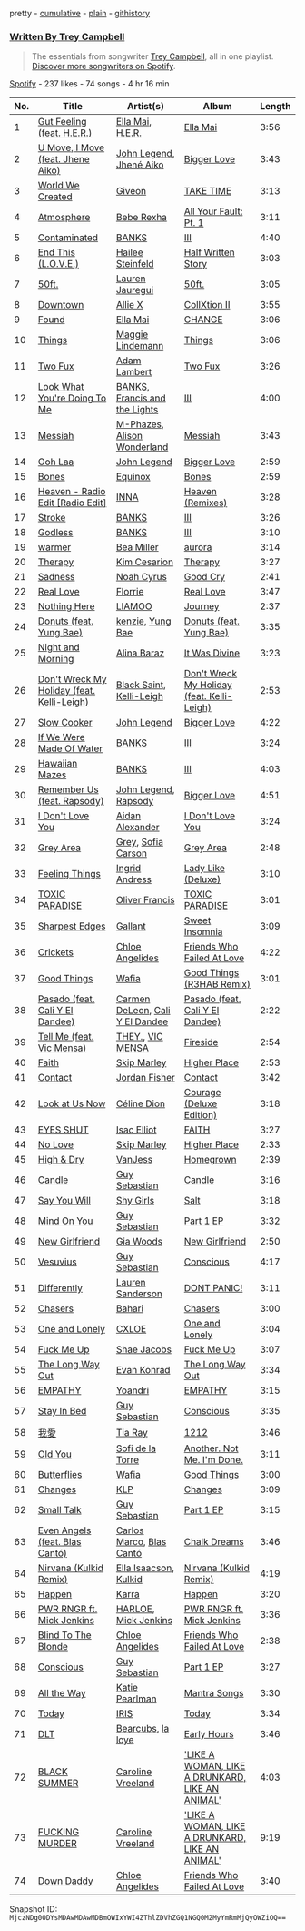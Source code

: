 pretty - [cumulative](/playlists/cumulative/37i9dQZF1EFHZvY2t6fRcn.md) - [plain](/playlists/plain/37i9dQZF1EFHZvY2t6fRcn) - [githistory](https://github.githistory.xyz/mackorone/spotify-playlist-archive/blob/main/playlists/plain/37i9dQZF1EFHZvY2t6fRcn)

### [Written By Trey Campbell](https://open.spotify.com/playlist/37i9dQZF1EFHZvY2t6fRcn)

> The essentials from songwriter <a href="https://artists.spotify.com/songwriter/3HvY4N6ad1ASmFufm8XCPV">Trey Campbell</a>, all in one playlist\. <a href="spotify:genre:songwriters\-page">Discover more songwriters on Spotify</a>.

[Spotify](https://open.spotify.com/user/spotify) - 237 likes - 74 songs - 4 hr 16 min

| No. | Title | Artist(s) | Album | Length |
|---|---|---|---|---|
| 1 | [Gut Feeling \(feat\. H.E.R.\)](https://open.spotify.com/track/1dxy88oPzmIN9QAyCNfXmW) | [Ella Mai](https://open.spotify.com/artist/7HkdQ0gt53LP4zmHsL0nap), [H.E.R.](https://open.spotify.com/artist/3Y7RZ31TRPVadSFVy1o8os) | [Ella Mai](https://open.spotify.com/album/67ErXRS9s9pVG8JmFbrdJ0) | 3:56 |
| 2 | [U Move, I Move \(feat\. Jhene Aiko\)](https://open.spotify.com/track/7wfDCDfhVe2tFxIkQEJp35) | [John Legend](https://open.spotify.com/artist/5y2Xq6xcjJb2jVM54GHK3t), [Jhené Aiko](https://open.spotify.com/artist/5ZS223C6JyBfXasXxrRqOk) | [Bigger Love](https://open.spotify.com/album/7BRuKFs9BFuba9TlMs2ZLd) | 3:43 |
| 3 | [World We Created](https://open.spotify.com/track/51Ful1v7b81FchIFFTAQ05) | [Giveon](https://open.spotify.com/artist/4fxd5Ee7UefO4CUXgwJ7IP) | [TAKE TIME](https://open.spotify.com/album/1zHR48K6XtWYm6bhrw4J6C) | 3:13 |
| 4 | [Atmosphere](https://open.spotify.com/track/45OALDywAY1JVLqI8eKF9y) | [Bebe Rexha](https://open.spotify.com/artist/64M6ah0SkkRsnPGtGiRAbb) | [All Your Fault: Pt\. 1](https://open.spotify.com/album/2rBHhp9tNShxTb529Hi5AS) | 3:11 |
| 5 | [Contaminated](https://open.spotify.com/track/4tJi4dodnpJ0MSKj2w6OkP) | [BANKS](https://open.spotify.com/artist/2xe8IXgCTpwHE3eA9hTs4n) | [III](https://open.spotify.com/album/0oXzdlZ9duItTwmJLXbAfo) | 4:40 |
| 6 | [End This \(L.O.V.E.\)](https://open.spotify.com/track/04fBskFuMgIx0T0ob7uIhd) | [Hailee Steinfeld](https://open.spotify.com/artist/5p7f24Rk5HkUZsaS3BLG5F) | [Half Written Story](https://open.spotify.com/album/5ryDRO9Lft4ltBzEETx9MM) | 3:03 |
| 7 | [50ft.](https://open.spotify.com/track/1wiphSU5URcMkpMoGK5mFO) | [Lauren Jauregui](https://open.spotify.com/artist/3J0BpFVUc9LeOIVeN5uNhU) | [50ft.](https://open.spotify.com/album/029JHv262PSXojxqywHDwr) | 3:05 |
| 8 | [Downtown](https://open.spotify.com/track/0M2eMO26HAl7OS8Ifp6JOz) | [Allie X](https://open.spotify.com/artist/0wnYgCeP013HkKoOyC5V32) | [CollXtion II](https://open.spotify.com/album/12ty08Y0h6TtP469jEtJ9S) | 3:55 |
| 9 | [Found](https://open.spotify.com/track/3GmdPNBnVUtiTnU3i1idfq) | [Ella Mai](https://open.spotify.com/artist/7HkdQ0gt53LP4zmHsL0nap) | [CHANGE](https://open.spotify.com/album/5OEG0kAfeWe5Lze9RGbJHb) | 3:06 |
| 10 | [Things](https://open.spotify.com/track/4wMfUdAxgiJno6flL6VW5r) | [Maggie Lindemann](https://open.spotify.com/artist/0uGk2czvcpWQA383Im6ajf) | [Things](https://open.spotify.com/album/5FRzeJ7HhrMjD8TPDFE38j) | 3:06 |
| 11 | [Two Fux](https://open.spotify.com/track/2V6PZ5ipLEwljx6ux6kGBE) | [Adam Lambert](https://open.spotify.com/artist/6prmLEyn4LfHlD9NnXWlf7) | [Two Fux](https://open.spotify.com/album/7khLnq57fzJTFkP1IIFqAy) | 3:26 |
| 12 | [Look What You're Doing To Me](https://open.spotify.com/track/0tEIWklg5pvkQGvxboLegR) | [BANKS](https://open.spotify.com/artist/2xe8IXgCTpwHE3eA9hTs4n), [Francis and the Lights](https://open.spotify.com/artist/23EA28263XvtIrXuySX6oI) | [III](https://open.spotify.com/album/0oXzdlZ9duItTwmJLXbAfo) | 4:00 |
| 13 | [Messiah](https://open.spotify.com/track/5yRDS8rO2nWrNxcVcsCPl4) | [M\-Phazes](https://open.spotify.com/artist/4B1CeNsCcLfOvRBJ34UUSX), [Alison Wonderland](https://open.spotify.com/artist/11gWrKZMBsGQWmobv3oNfW) | [Messiah](https://open.spotify.com/album/3oDCT5J0RlH4eGNFX51szn) | 3:43 |
| 14 | [Ooh Laa](https://open.spotify.com/track/0ulSIUvy5rSdkTEgUbJzm2) | [John Legend](https://open.spotify.com/artist/5y2Xq6xcjJb2jVM54GHK3t) | [Bigger Love](https://open.spotify.com/album/7BRuKFs9BFuba9TlMs2ZLd) | 2:59 |
| 15 | [Bones](https://open.spotify.com/track/39qWzdNJSioJzfemhwXtDw) | [Equinox](https://open.spotify.com/artist/6Q7UV9Oa87GypGTKiuOh6f) | [Bones](https://open.spotify.com/album/23R15MF9YuwmRBjIMk9Khk) | 2:59 |
| 16 | [Heaven \- Radio Edit \[Radio Edit\]](https://open.spotify.com/track/0kJhWsLsNECbtcPhFnWx8J) | [INNA](https://open.spotify.com/artist/2w9zwq3AktTeYYMuhMjju8) | [Heaven \(Remixes\)](https://open.spotify.com/album/6exRK88Bmb2ocwHW8hT07l) | 3:28 |
| 17 | [Stroke](https://open.spotify.com/track/01a0H5HPeCMOktdRMygi3t) | [BANKS](https://open.spotify.com/artist/2xe8IXgCTpwHE3eA9hTs4n) | [III](https://open.spotify.com/album/0oXzdlZ9duItTwmJLXbAfo) | 3:26 |
| 18 | [Godless](https://open.spotify.com/track/1eTL8yocTmire9gpOn2H2g) | [BANKS](https://open.spotify.com/artist/2xe8IXgCTpwHE3eA9hTs4n) | [III](https://open.spotify.com/album/0oXzdlZ9duItTwmJLXbAfo) | 3:10 |
| 19 | [warmer](https://open.spotify.com/track/5j1sD9Y23NBdidWUKx22Ss) | [Bea Miller](https://open.spotify.com/artist/1o2NpYGqHiCq7FoiYdyd1x) | [aurora](https://open.spotify.com/album/2rQu10gUgBVYzgsitDZNyU) | 3:14 |
| 20 | [Therapy](https://open.spotify.com/track/0Nw0Z2VXKuiFSikzWvgqR6) | [Kim Cesarion](https://open.spotify.com/artist/1FbsmLXvj5CccZj6JLk46Z) | [Therapy](https://open.spotify.com/album/472JU7mEYpwNTNTdqyYVFU) | 3:27 |
| 21 | [Sadness](https://open.spotify.com/track/6R4fwYApPpBROATC6gLl10) | [Noah Cyrus](https://open.spotify.com/artist/55fhWPvDiMpLnE4ZzNXZyW) | [Good Cry](https://open.spotify.com/album/4X3qM37B4hEZIHIq5nGsMv) | 2:41 |
| 22 | [Real Love](https://open.spotify.com/track/6vuwpMl38xfscWpoxquFiW) | [Florrie](https://open.spotify.com/artist/2fkmfYw1KeOiDLA6MHDwU8) | [Real Love](https://open.spotify.com/album/1eW90EbtZZZV3LHHy0NJUW) | 3:47 |
| 23 | [Nothing Here](https://open.spotify.com/track/2u8W9YjnCuR7tgaefRDYx7) | [LIAMOO](https://open.spotify.com/artist/1SU2pMMSbU1hqWyFXp97Br) | [Journey](https://open.spotify.com/album/4vTfrB4P9R7ozSk7H2jdLI) | 2:37 |
| 24 | [Donuts \(feat\. Yung Bae\)](https://open.spotify.com/track/2xubfBD4QUOmcMUq1EZz6h) | [kenzie](https://open.spotify.com/artist/5pWUVnrc1y0FpWZ6VCy0Hg), [Yung Bae](https://open.spotify.com/artist/30FDJPN3RtwJZ20g5YGCRX) | [Donuts \(feat\. Yung Bae\)](https://open.spotify.com/album/10GQ2AlvNYtpJ6yI577GFn) | 3:35 |
| 25 | [Night and Morning](https://open.spotify.com/track/4lj1We6JrzxZRIBEQLrqLO) | [Alina Baraz](https://open.spotify.com/artist/6hfwwpXqZPRC9CsKI7qtv1) | [It Was Divine](https://open.spotify.com/album/0nmCwOAFeqD69X1MWwKTS6) | 3:23 |
| 26 | [Don't Wreck My Holiday \(feat\. Kelli\-Leigh\)](https://open.spotify.com/track/7zynoUKo9XjcsBXZzfyq9w) | [Black Saint](https://open.spotify.com/artist/7JMPwFdbHhPe46HDJXKhA5), [Kelli\-Leigh](https://open.spotify.com/artist/0m6f0nNS9GEq41eIJ288ff) | [Don't Wreck My Holiday \(feat\. Kelli\-Leigh\)](https://open.spotify.com/album/4TzNJNykVE1YmFHFgPmthN) | 2:53 |
| 27 | [Slow Cooker](https://open.spotify.com/track/4hVk7SMLCJ72CEfycSBvWT) | [John Legend](https://open.spotify.com/artist/5y2Xq6xcjJb2jVM54GHK3t) | [Bigger Love](https://open.spotify.com/album/7BRuKFs9BFuba9TlMs2ZLd) | 4:22 |
| 28 | [If We Were Made Of Water](https://open.spotify.com/track/2jWiqKyZKkcChQpwwmQH8k) | [BANKS](https://open.spotify.com/artist/2xe8IXgCTpwHE3eA9hTs4n) | [III](https://open.spotify.com/album/0oXzdlZ9duItTwmJLXbAfo) | 3:24 |
| 29 | [Hawaiian Mazes](https://open.spotify.com/track/6IwqOnORFD7Jssoyor6Ngf) | [BANKS](https://open.spotify.com/artist/2xe8IXgCTpwHE3eA9hTs4n) | [III](https://open.spotify.com/album/0oXzdlZ9duItTwmJLXbAfo) | 4:03 |
| 30 | [Remember Us \(feat\. Rapsody\)](https://open.spotify.com/track/3vS7px4CSV1I8hP5MXEdk8) | [John Legend](https://open.spotify.com/artist/5y2Xq6xcjJb2jVM54GHK3t), [Rapsody](https://open.spotify.com/artist/6NL31G53xThQXkFs7lDpL5) | [Bigger Love](https://open.spotify.com/album/7BRuKFs9BFuba9TlMs2ZLd) | 4:51 |
| 31 | [I Don't Love You](https://open.spotify.com/track/56DtlpHeMFHUIRf60GpBqa) | [Aidan Alexander](https://open.spotify.com/artist/470MOsSyAjffyO2de235Yw) | [I Don't Love You](https://open.spotify.com/album/0isT3M0fEUwPOiuECCGL9E) | 3:24 |
| 32 | [Grey Area](https://open.spotify.com/track/5b1DQvXpubrUx0xeOB4f6n) | [Grey](https://open.spotify.com/artist/4lDBihdpMlOalxy1jkUbPl), [Sofia Carson](https://open.spotify.com/artist/7bp2lSdh12wcA8LyB1srfJ) | [Grey Area](https://open.spotify.com/album/7zwvGqcqwKaUaYXjAWTwN4) | 2:48 |
| 33 | [Feeling Things](https://open.spotify.com/track/5WgmV76XjrQ2ABWem3rTM1) | [Ingrid Andress](https://open.spotify.com/artist/0jPnVIasXzBYjrlpO5irii) | [Lady Like \(Deluxe\)](https://open.spotify.com/album/5meYwtXnMng9XzeQ4eoJyO) | 3:10 |
| 34 | [TOXIC PARADISE](https://open.spotify.com/track/336xpOy7PR8gF0zzAXh2mQ) | [Oliver Francis](https://open.spotify.com/artist/0WvTK38rXqPCD5pZMDuX20) | [TOXIC PARADISE](https://open.spotify.com/album/0r2ZftNO3ZRsZuwquvPP7P) | 3:01 |
| 35 | [Sharpest Edges](https://open.spotify.com/track/3UFTGvTWqfFzQuVCIMBeet) | [Gallant](https://open.spotify.com/artist/7wFDo161xYdeaiLz3KIHoM) | [Sweet Insomnia](https://open.spotify.com/album/36BnoniDx1oKdMWm7ProqG) | 3:09 |
| 36 | [Crickets](https://open.spotify.com/track/0rpp6q1nWKuzkvKGBUEUcC) | [Chloe Angelides](https://open.spotify.com/artist/79A4RmgwxYGIDkqQDUHLXK) | [Friends Who Failed At Love](https://open.spotify.com/album/0cGYe4MX209Hbi0aoebED6) | 4:22 |
| 37 | [Good Things](https://open.spotify.com/track/2XabyO1YcTW7BZ8wfKLB1X) | [Wafia](https://open.spotify.com/artist/0FL2d6iFFNAV3yBUbXjZ1U) | [Good Things \(R3HAB Remix\)](https://open.spotify.com/album/38flhAaxVeSTNa4l0fKCZd) | 3:01 |
| 38 | [Pasado \(feat\. Cali Y El Dandee\)](https://open.spotify.com/track/0Csxl0xjWL376E9L78Up4j) | [Carmen DeLeon](https://open.spotify.com/artist/6vVKjeD0dvsg5EVMEUxI1l), [Cali Y El Dandee](https://open.spotify.com/artist/5DUlefCLzVRzNWaNURTFpK) | [Pasado \(feat\. Cali Y El Dandee\)](https://open.spotify.com/album/4QvmvksCfpmZPo95QOS6tF) | 2:22 |
| 39 | [Tell Me \(feat\. Vic Mensa\)](https://open.spotify.com/track/4wMBHhPp9eHO0xJ1mmAFmb) | [THEY.](https://open.spotify.com/artist/0pghUohLPptZWBasy2wmUx), [VIC MENSA](https://open.spotify.com/artist/27w1NoOLMX7tJMYqcetPyG) | [Fireside](https://open.spotify.com/album/6EZJiq22sPeZK7fz1LYLVV) | 2:54 |
| 40 | [Faith](https://open.spotify.com/track/1slGuz5uZMRD9OgxyL7KBD) | [Skip Marley](https://open.spotify.com/artist/4ryoUS0W8qXokfMxrlJt6O) | [Higher Place](https://open.spotify.com/album/3LrRzezQmsqxC2eyqVvdAr) | 2:53 |
| 41 | [Contact](https://open.spotify.com/track/1tBIQgGTfEzZVLLcKK8wIp) | [Jordan Fisher](https://open.spotify.com/artist/60wslYioiBcxSTInM4nIy2) | [Contact](https://open.spotify.com/album/69zHpPx9IkCA2V3WkjrG87) | 3:42 |
| 42 | [Look at Us Now](https://open.spotify.com/track/0u8yYdOuMq7KyslQ4Chi5z) | [Céline Dion](https://open.spotify.com/artist/4S9EykWXhStSc15wEx8QFK) | [Courage \(Deluxe Edition\)](https://open.spotify.com/album/0mqNgHFh1NYaxmlMS5IeGc) | 3:18 |
| 43 | [EYES SHUT](https://open.spotify.com/track/0YSjTKIEdW0EMNsZc9NJe0) | [Isac Elliot](https://open.spotify.com/artist/3aD9K1zaLQ3G7yp9XV5E4D) | [FAITH](https://open.spotify.com/album/3iFLeRwYYgD7wq6hDVlw0v) | 3:27 |
| 44 | [No Love](https://open.spotify.com/track/6dm3UF8yk4Xq64e0u96Tsb) | [Skip Marley](https://open.spotify.com/artist/4ryoUS0W8qXokfMxrlJt6O) | [Higher Place](https://open.spotify.com/album/3LrRzezQmsqxC2eyqVvdAr) | 2:33 |
| 45 | [High & Dry](https://open.spotify.com/track/7rqYTfbYrg6GSSRza8KR2k) | [VanJess](https://open.spotify.com/artist/0Ek89uaJyo6NfWK22awFvI) | [Homegrown](https://open.spotify.com/album/6D701PBk88ecP19udi4EJj) | 2:39 |
| 46 | [Candle](https://open.spotify.com/track/32Ka9ZTXBza9SkOWRtiXBO) | [Guy Sebastian](https://open.spotify.com/artist/5PjekOABtfU2Kwo0AHVmci) | [Candle](https://open.spotify.com/album/2FQ278LgDLpwbHa49ZmF63) | 3:16 |
| 47 | [Say You Will](https://open.spotify.com/track/24621dQUWcjiLGtxunbyM2) | [Shy Girls](https://open.spotify.com/artist/4oFdxup3UmMDNoLLITyDrs) | [Salt](https://open.spotify.com/album/1F79OPZHaIXS1eZkkeCTeq) | 3:18 |
| 48 | [Mind On You](https://open.spotify.com/track/1sgMq9Stjx7OalV09MA7dU) | [Guy Sebastian](https://open.spotify.com/artist/5PjekOABtfU2Kwo0AHVmci) | [Part 1 EP](https://open.spotify.com/album/2tIENkGDORxbE6SItwVVkX) | 3:32 |
| 49 | [New Girlfriend](https://open.spotify.com/track/0ceGllCN4PZ6ttayn80HUE) | [Gia Woods](https://open.spotify.com/artist/6T56xtTEllGW17snjAZLNP) | [New Girlfriend](https://open.spotify.com/album/3Zpdm02aUJtgdpgtCEtVP7) | 2:50 |
| 50 | [Vesuvius](https://open.spotify.com/track/6gcOwkMKlJ9p99vGvbuzin) | [Guy Sebastian](https://open.spotify.com/artist/5PjekOABtfU2Kwo0AHVmci) | [Conscious](https://open.spotify.com/album/45jVbFOVEriXYOjNLjIJFq) | 4:17 |
| 51 | [Differently](https://open.spotify.com/track/4lZ7ulKpCoSkCu8mAbu2KE) | [Lauren Sanderson](https://open.spotify.com/artist/06vRrrjT3DBRkhBlXoBdYj) | [DONT PANIC!](https://open.spotify.com/album/3dAtB9xY7UrJAMgTOIeuQE) | 3:11 |
| 52 | [Chasers](https://open.spotify.com/track/0OktRUetYgBmIX7UKCvCda) | [Bahari](https://open.spotify.com/artist/0fs8oBR1rx7JIXZi75h7Uu) | [Chasers](https://open.spotify.com/album/7AT7uCIjJ5D90jHdfJBEbH) | 3:00 |
| 53 | [One and Lonely](https://open.spotify.com/track/3D5XJZSaJG3imPilzjhqyP) | [CXLOE](https://open.spotify.com/artist/6M25WWmNO7wK1DnKmd3z6R) | [One and Lonely](https://open.spotify.com/album/6kTwjb4jYa8Wo4F3eIUdOP) | 3:04 |
| 54 | [Fuck Me Up](https://open.spotify.com/track/2I6dXeG4yOmf4aztiXPjWE) | [Shae Jacobs](https://open.spotify.com/artist/6ImrY70oL7099KK1RSFq1J) | [Fuck Me Up](https://open.spotify.com/album/7n3YiMbN91Cwc9amrzmjgo) | 3:07 |
| 55 | [The Long Way Out](https://open.spotify.com/track/4QPI8lcujq9ZguPjx1fONP) | [Evan Konrad](https://open.spotify.com/artist/1kbwbl2LLa2zBfnKQbvw6Y) | [The Long Way Out](https://open.spotify.com/album/6YoDuQvQ0rWfhi5pI2IbEk) | 3:34 |
| 56 | [EMPATHY](https://open.spotify.com/track/7Mg30M7Yt6EBV7sN00Xr9k) | [Yoandri](https://open.spotify.com/artist/7uCNYKOeuyGcoxaP1Y095d) | [EMPATHY](https://open.spotify.com/album/7A66n9P2h3Cfbuh5YZDNqZ) | 3:15 |
| 57 | [Stay In Bed](https://open.spotify.com/track/6tmA6I8aay97Aj0F0mRA2f) | [Guy Sebastian](https://open.spotify.com/artist/5PjekOABtfU2Kwo0AHVmci) | [Conscious](https://open.spotify.com/album/45jVbFOVEriXYOjNLjIJFq) | 3:35 |
| 58 | [我愛](https://open.spotify.com/track/0pm2Rm1YKgBQecvDw6c2Mm) | [Tia Ray](https://open.spotify.com/artist/70paW48PtCtUjtndElrjrL) | [1212](https://open.spotify.com/album/0VL0WIykCkgOboLrdL8iM8) | 3:46 |
| 59 | [Old You](https://open.spotify.com/track/7fsRcbZrbqOJ3yZTYHpJLy) | [Sofi de la Torre](https://open.spotify.com/artist/45VGByxe5GLUyX1XQlcC8I) | [Another\. Not Me\. I'm Done.](https://open.spotify.com/album/3ogWyHgX9kpiL03Vpdp0k7) | 3:11 |
| 60 | [Butterflies](https://open.spotify.com/track/0Ns9MYv0gL70HRkyiBSNgZ) | [Wafia](https://open.spotify.com/artist/0FL2d6iFFNAV3yBUbXjZ1U) | [Good Things](https://open.spotify.com/album/440oB4r9sCDlk3Le7Jzlwe) | 3:00 |
| 61 | [Changes](https://open.spotify.com/track/7oLDuG0A70H4v8WTmGALiV) | [KLP](https://open.spotify.com/artist/3cWOwptrfEuGMJ2cM7ipc3) | [Changes](https://open.spotify.com/album/2fnf0nNu49HtXi0JYCaJ2e) | 3:09 |
| 62 | [Small Talk](https://open.spotify.com/track/1yZ4DgpOllcy8ylgOLGKMy) | [Guy Sebastian](https://open.spotify.com/artist/5PjekOABtfU2Kwo0AHVmci) | [Part 1 EP](https://open.spotify.com/album/2tIENkGDORxbE6SItwVVkX) | 3:15 |
| 63 | [Even Angels \(feat\. Blas Cantó\)](https://open.spotify.com/track/6ASYGi2AtXMPlwExjle1a4) | [Carlos Marco](https://open.spotify.com/artist/7L2leV7PPUnxsoSPkxLGxd), [Blas Cantó](https://open.spotify.com/artist/3IJtdFn9IKbFvNvZqOJA46) | [Chalk Dreams](https://open.spotify.com/album/488np3gSXZtNGWUINrcTZi) | 3:46 |
| 64 | [Nirvana \(Kulkid Remix\)](https://open.spotify.com/track/2WOebgcOKKxoyH2xvfzGq2) | [Ella Isaacson](https://open.spotify.com/artist/69DKP6GuG0YiUc5K7tJ4an), [Kulkid](https://open.spotify.com/artist/54jIQsyNf1V5MEWlkHOZtS) | [Nirvana \(Kulkid Remix\)](https://open.spotify.com/album/4OsHCvcM8ch3Di8sR0JPzH) | 4:19 |
| 65 | [Happen](https://open.spotify.com/track/3lieXczavxShuM9SDEtPnD) | [Karra](https://open.spotify.com/artist/24CzPFC4y3bM4AkUnZfuAU) | [Happen](https://open.spotify.com/album/356K0xUK0Y8SiSBwybol9s) | 3:20 |
| 66 | [PWR RNGR ft\. Mick Jenkins](https://open.spotify.com/track/6QOlPC9Mwf6SEjq5LHD9Y4) | [HARLOE](https://open.spotify.com/artist/6iyadmF41vqU7NnBaVabfL), [Mick Jenkins](https://open.spotify.com/artist/1FvjvACFvko2Z91IvDljrx) | [PWR RNGR ft\. Mick Jenkins](https://open.spotify.com/album/7uOvw6gOJyngV3LoPynY4p) | 3:36 |
| 67 | [Blind To The Blonde](https://open.spotify.com/track/2OEcST3YKixTHWrUJl8Sab) | [Chloe Angelides](https://open.spotify.com/artist/79A4RmgwxYGIDkqQDUHLXK) | [Friends Who Failed At Love](https://open.spotify.com/album/0cGYe4MX209Hbi0aoebED6) | 2:38 |
| 68 | [Conscious](https://open.spotify.com/track/3rsdgWUSYPD9YiWtieunao) | [Guy Sebastian](https://open.spotify.com/artist/5PjekOABtfU2Kwo0AHVmci) | [Part 1 EP](https://open.spotify.com/album/2tIENkGDORxbE6SItwVVkX) | 3:27 |
| 69 | [All the Way](https://open.spotify.com/track/4HOee5nD88uaSCJ00eYsR4) | [Katie Pearlman](https://open.spotify.com/artist/1Q9KyQkc3vODeRt9OfItxl) | [Mantra Songs](https://open.spotify.com/album/6Jyzb9eljiiOneflz9vl08) | 3:30 |
| 70 | [Today](https://open.spotify.com/track/7kjAhE3dcaP3tCQTWqayt8) | [IRIS](https://open.spotify.com/artist/4XpjwqXDE6hIJwISq69GOH) | [Today](https://open.spotify.com/album/5DY1jkYe4cOdok3HgGS6X3) | 3:34 |
| 71 | [DLT](https://open.spotify.com/track/02ibTlP8OopGchPa4UNLDL) | [Bearcubs](https://open.spotify.com/artist/5iPtkyoEOCILhwFgl2a2d3), [la loye](https://open.spotify.com/artist/1cvKyOKTQeG0sEHhkyz99S) | [Early Hours](https://open.spotify.com/album/2QTjE4fU8S5krkRDcjKtZj) | 3:46 |
| 72 | [BLACK SUMMER](https://open.spotify.com/track/74rkl9hRCe99KQxNL1hyMD) | [Caroline Vreeland](https://open.spotify.com/artist/5P1LyOIFc1fg1w1Dssiezw) | ['LIKE A WOMAN, LIKE A DRUNKARD, LIKE AN ANIMAL'](https://open.spotify.com/album/5u9NVAXUZsT7wl5Vqj3gmv) | 4:03 |
| 73 | [FUCKING MURDER](https://open.spotify.com/track/5seDFLG0mfC2PT2x27xauZ) | [Caroline Vreeland](https://open.spotify.com/artist/5P1LyOIFc1fg1w1Dssiezw) | ['LIKE A WOMAN, LIKE A DRUNKARD, LIKE AN ANIMAL'](https://open.spotify.com/album/5u9NVAXUZsT7wl5Vqj3gmv) | 9:19 |
| 74 | [Down Daddy](https://open.spotify.com/track/1Tg5ZNgyRJFVFXcQBaSyMS) | [Chloe Angelides](https://open.spotify.com/artist/79A4RmgwxYGIDkqQDUHLXK) | [Friends Who Failed At Love](https://open.spotify.com/album/0cGYe4MX209Hbi0aoebED6) | 3:40 |

Snapshot ID: `MjczNDg0ODYsMDAwMDAwMDBmOWIxYWI4ZThlZDVhZGQ1NGQ0M2MyYmRmMjQyOWZiOQ==`